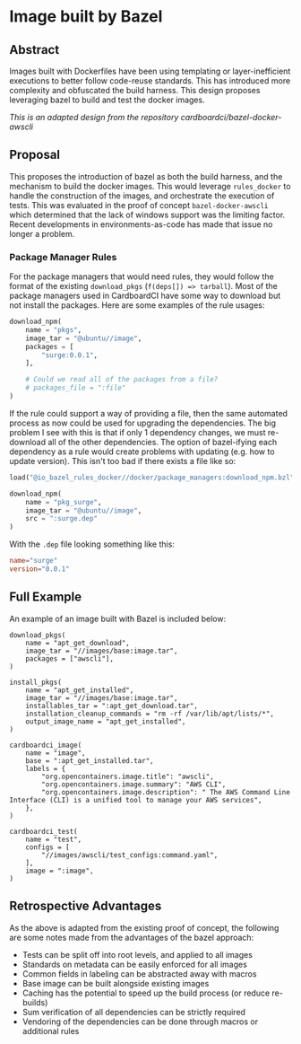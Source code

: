 # Image built by Bazel

## Abstract

Images built with Dockerfiles have been using templating or layer-inefficient executions to better follow code-reuse standards. This has introduced more complexity and obfuscated the build harness. This design proposes leveraging bazel to build and test the docker images.

_This is an adapted design from the repository cardboardci/bazel-docker-awscli_

## Proposal

This proposes the introduction of bazel as both the build harness, and the mechanism to build the docker images. This would leverage `rules_docker` to handle the construction of the images, and orchestrate the execution of tests. This was evaluated in the proof of concept `bazel-docker-awscli` which determined that the lack of windows support was the limiting factor. Recent developments in environments-as-code has made that issue no longer a problem.

### Package Manager Rules

For the package managers that would need rules, they would follow the format of the existing `download_pkgs` (`f(deps[]) => tarball`). Most of the package managers used in CardboardCI have some way to download but not install the packages. Here are some examples of the rule usages:

```python
download_npm(
    name = "pkgs",
    image_tar = "@ubuntu//image",
    packages = [
        "surge:0.0.1",
    ],

    # Could we read all of the packages from a file?
    # packages_file = ":file"
)
```

If the rule could support a way of providing a file, then the same automated process as now could be used for upgrading the dependencies. The big problem I see with this is that if only 1 dependency changes, we must re-download all of the other dependencies. The option of bazel-ifying each dependency as a rule would create problems with updating (e.g. how to update version). This isn't too bad if there exists a file like so:

```python
load("@io_bazel_rules_docker//docker/package_managers:download_npm.bzl", "download_npm")

download_npm(
    name = "pkg_surge",
    image_tar = "@ubuntu//image",
    src = ":surge.dep"
)
```

With the `.dep` file looking something like this:

```toml
name="surge"
version="0.0.1"
```

## Full Example

An example of an image built with Bazel is included below:

```starlark
download_pkgs(
    name = "apt_get_download",
    image_tar = "//images/base:image.tar",
    packages = ["awscli"],
)

install_pkgs(
    name = "apt_get_installed",
    image_tar = "//images/base:image.tar",
    installables_tar = ":apt_get_download.tar",
    installation_cleanup_commands = "rm -rf /var/lib/apt/lists/*",
    output_image_name = "apt_get_installed",
)

cardboardci_image(
    name = "image",
    base = ":apt_get_installed.tar",
    labels = {
        "org.opencontainers.image.title": "awscli",
        "org.opencontainers.image.summary": "AWS CLI",
        "org.opencontainers.image.description": " The AWS Command Line Interface (CLI) is a unified tool to manage your AWS services",
    },
)

cardboardci_test(
    name = "test",
    configs = [
        "//images/awscli/test_configs:command.yaml",
    ],
    image = ":image",
)

```

## Retrospective Advantages

As the above is adapted from the existing proof of concept, the following are some notes made from the advantages of the bazel approach:

-   Tests can be split off into root levels, and applied to all images
-   Standards on metadata can be easily enforced for all images
-   Common fields in labeling can be abstracted away with macros
-   Base image can be built alongside existing images
-   Caching has the potential to speed up the build process (or reduce re-builds)
-   Sum verification of all dependencies can be strictly required
-   Vendoring of the dependencies can be done through macros or additional rules
